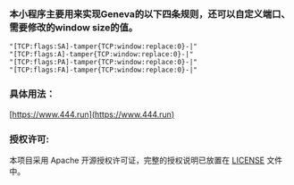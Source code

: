 ### 本小程序主要用来实现Geneva的以下四条规则，还可以自定义端口、需要修改的window size的值。
```
"[TCP:flags:SA]-tamper{TCP:window:replace:0}-|"
"[TCP:flags:A]-tamper{TCP:window:replace:0}-|"
"[TCP:flags:PA]-tamper{TCP:window:replace:0}-|"
"[TCP:flags:FA]-tamper{TCP:window:replace:0}-|"
```
### 具体用法：
[https://www.444.run](https://www.444.run)
### 授权许可:
本项目采用 Apache 开源授权许可证，完整的授权说明已放置在 [LICENSE](https://github.com/lagran007/lagran/blob/master/LICENSE) 文件中。